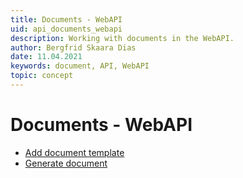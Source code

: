```yaml
---
title: Documents - WebAPI
uid: api_documents_webapi
description: Working with documents in the WebAPI.
author: Bergfrid Skaara Dias
date: 11.04.2021
keywords: document, API, WebAPI
topic: concept
---
```


# Documents - WebAPI

* [Add document template][1]
* [Generate document][2]

<!-- Referenced links -->
[1]: add-document-template.md
[2]: generate-document.md
